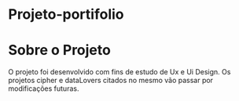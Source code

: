 # Projeto-portifolio

# Sobre o Projeto

O projeto foi desenvolvido com fins de estudo de Ux e Ui Design. Os projetos cipher e dataLovers citados no mesmo vão passar por modificações futuras.
